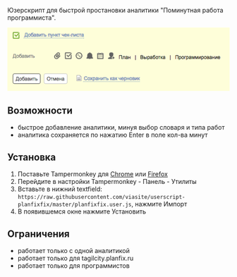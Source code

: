 Юзерскрипт для быстрой простановки аналитики "Поминутная работа программиста".

![demo](demo.png)

## Возможности
- быстрое добавление аналитики, минуя выбор словаря и типа работ
- аналитика сохраняется по нажатию Enter в поле кол-ва минут

## Установка
1. Поставьте Tampermonkey для 
   [Chrome](https://chrome.google.com/webstore/detail/tampermonkey/dhdgffkkebhmkfjojejmpbldmpobfkfo?hl=ru)
   или
   [Firefox](https://addons.mozilla.org/en-US/firefox/addon/tampermonkey/)
2. Перейдите в настройки Tampermonkey - Панель - Утилиты
3. Вставьте в нижний textfield: `https://raw.githubusercontent.com/viasite/userscript-planfixfix/master/planfixfix.user.js`, нажмите Импорт
4. В появившемся окне нажмите Установить

## Ограничения
- работает только с одной аналитикой
- работает только для tagilcity.planfix.ru
- работает только для программистов
